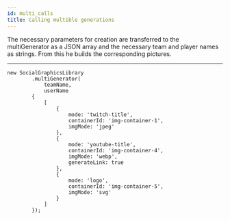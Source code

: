 ```yaml
---
id: multi_calls
title: Calling multible generations
---
```


The necessary parameters for creation are transferred to the multiGenerator as a JSON array and the necessary team and player names as strings. From this he builds the corresponding pictures.
___

```
new SocialGraphicsLibrary
        .multiGenerator(
            teamName,
            userName
        {
            [
                {
                    mode: 'twitch-title',
                    containerId: 'img-container-1',
                    imgMode: 'jpeg'
                },
                {
                    mode: 'youtube-title',
                    containerId: 'img-container-4',
                    imgMode: 'webp',
                    generateLink: true
                },
                {
                    mode: 'logo',
                    containerId: 'img-container-5',
                    imgMode: 'svg'
                }
            ]
        });
```
